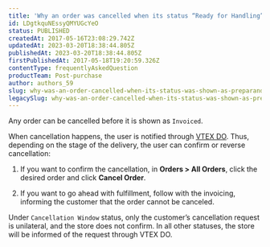 ```yaml
---
title: 'Why an order was cancelled when its status “Ready for Handling”?'
id: LDgtkquNEssyQMYUGcYeO
status: PUBLISHED
createdAt: 2017-05-16T23:08:29.742Z
updatedAt: 2023-03-20T18:38:44.805Z
publishedAt: 2023-03-20T18:38:44.805Z
firstPublishedAt: 2017-05-18T19:20:59.326Z
contentType: frequentlyAskedQuestion
productTeam: Post-purchase
author: authors_59
slug: why-was-an-order-cancelled-when-its-status-was-shown-as-preparando-entrega
legacySlug: why-was-an-order-cancelled-when-its-status-was-shown-as-preparando-entrega
---
```


Any order can be cancelled before it is shown as `Invoiced`.

When cancellation happens, the user is notified through [VTEX DO](https://help.vtex.com/en/tutorial/vtex-do-interface--7KMbRL4OslN8DTX9oiuCiu). Thus, depending on the stage of the delivery, the user can confirm or reverse cancellation: 

1) If you want to confirm the cancellation, in **Orders > All Orders**, click the desired order and click **Cancel Order**.

2) If you want to go ahead with fulfillment, follow with the invoicing, informing the customer that the order cannot be canceled.

<div class="alert alert-danger">
Under <code>Cancellation Window</code> status, only the customer’s cancellation request is unilateral, and the store does not confirm. In all other statuses, the store will be informed of the request through VTEX DO.
</div>

